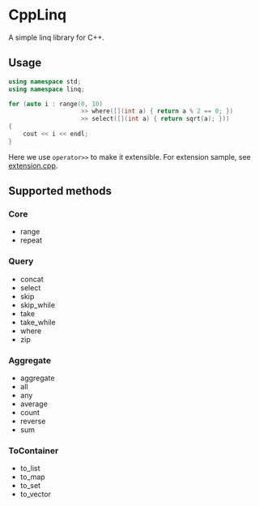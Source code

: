 # CppLinq
A simple linq library for C++.
## Usage
``` c++
using namespace std;
using namespace linq;

for (auto i : range(0, 10)
                    >> where([](int a) { return a % 2 == 0; })
                    >> select([](int a) { return sqrt(a); }))
{
    cout << i << endl;
}
```
Here we use `operator>>` to make it extensible.
For extension sample, see [extension.cpp](test/extension.cpp).
## Supported methods
### Core
* range
* repeat
### Query
* concat
* select
* skip
* skip_while
* take
* take_while
* where
* zip
### Aggregate
* aggregate
* all
* any
* average
* count
* reverse
* sum
### ToContainer
* to_list
* to_map
* to_set
* to_vector
